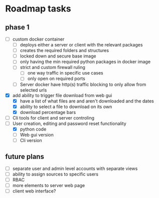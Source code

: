 # Roadmap tasks
## phase 1

 - [ ] custom docker container
	 - [ ] deploys either a server or client with the relevant packages
	 - [ ] creates the required folders and structures
	 - [ ] locked down and secure base image
	 - [ ] only having the min required python packages in docker image
	 - [ ] strict and custom firewall ruling
		 - [ ] one way traffic in specific use cases
		 - [ ] only open on required ports
	 - [ ] Server docker have http(s) traffic blocking to only allow from selected urls
 - [x] add ability to trigger file download from web gui
	 - [x] have a list of what files are and aren't downloaded and the dates
	 - [x] ability to select a file to download on its own
	 - [x] download percentage bars
 - [ ] Cli tools for client and server controling
 - [ ] User creation, editing and password reset functionality
	 - [x] python code
	 - [ ] Web gui version
	 - [ ] Cli version

## future plans

 - [ ] separate user and admin level accounts with separate views
 - [ ] ability to assign sources to specific users 
 - [ ] RBAC
 - [ ] more elements to server web page
 - [ ] client web interface?
